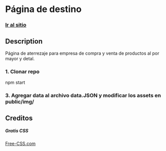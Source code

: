 # Página de destino

### <a href="https://react-landing-page-template.herokuapp.com">Ir al sitio</a> 

## Description
Página de aterrezaje para empresa de compra y venta de productos al por mayor y detal.


### 1. Clonar repo
npm start
### 3. Agregar data al archivo data.JSON y modificar los assets en public/img/

## Creditos
##### Gratis CSS 
<a href="https://www.free-css.com/assets/files/free-css-templates/preview/page234/interact/">Free-CSS.com</a>

